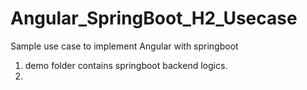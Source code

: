 # Angular_SpringBoot_H2_Usecase
Sample use case to implement Angular with springboot
1. demo folder contains springboot  backend logics.
2. 
